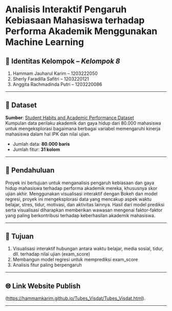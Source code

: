 # Analisis Interaktif Pengaruh Kebiasaan Mahasiswa terhadap Performa Akademik Menggunakan Machine Learning



## 👥 Identitas Kelompok – *Kelompok 8*
1. Hammam Jauharul Karim – 1203222050  
2. Sherly Faradilla Safitri – 1203220121  
3. Anggita Rachmadinda Putri – 1203220086  


---

## 📂 Dataset
**Sumber**: [Student Habits and Academic Performance Dataset](https://www.kaggle.com/datasets/aryan208/student-habits-and-academic-performance-dataset)  
Kumpulan data perilaku akademik dan gaya hidup dari 80.000 mahasiswa untuk mengeksplorasi bagaimana berbagai variabel memengaruhi kinerja mahasiswa dalam hal IPK dan nilai ujian.

- Jumlah data: **80.000 baris**
- Jumlah fitur: **31 kolom**

---

## 📘 Pendahuluan
Proyek ini bertujuan untuk menganalisis pengaruh kebiasaan dan gaya hidup mahasiswa terhadap performa akademik mereka, khususnya skor ujian akhir. Menggunakan visualisasi interaktif dengan Bokeh dan model regresi, proyek ini mengeksplorasi data yang mencakup aspek waktu belajar, stres, tidur, motivasi, dan aktivitas lainnya. Hasil dari model prediksi serta visualisasi diharapkan memberikan wawasan mengenai faktor-faktor yang paling berkontribusi terhadap keberhasilan akademik mahasiswa.

---

## 🎯 Tujuan
1. Visualisasi interaktif hubungan antara waktu belajar, media sosial, tidur, dll. terhadap nilai ujian (exam_score)
2. Membangun model regresi untuk memprediksi exam_score
3. Analisis fitur paling berpengaruh

---

## 🌐 Link Website Publish

(https://hammamkarim.github.io/Tubes_Visdat/Tubes_Visdat.html). 

---

